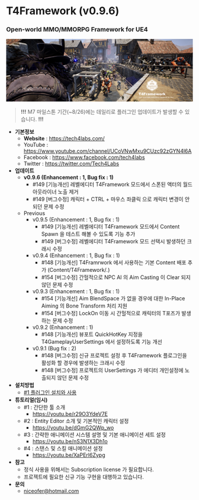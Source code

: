 # T4Framework (v0.9.6)
### Open-world MMO/MMORPG Framework for UE4

![Epic_MegaGrants_Recipient](./T4Framework_Title.png)

> **!!!** M7 마일스톤 기간(~8/26)에는 데일리로 플러그인 업데이트가 발생할 수 있습니다. **!!!**

- **기본정보**
  - **Website** : <https://tech4labs.com/>
  - YouTube : <https://www.youtube.com/channel/UCoVNwMxu9CUzc92zGYN4l6A>
  - Facebook : <https://www.facebook.com/tech4labs>
  - Twitter : <https://twitter.com/Tech4Labs>
- **업데이트**
  - **v0.9.6 (Enhancement : 1, Bug fix : 1)**
    - #149 [기능개선] 레벨에디터 T4Framework 모드에서 스폰된 액터의 월드 아웃라이너 노출 제거
    - #149 [버그수정] 캐릭터 + CTRL + 마우스 좌클릭 으로 캐릭터 변경이 안되던 문제 수정
  - Previous
    - v0.9.5 (Enhancement : 1, Bug fix : 1)
      - #149 [기능개선] 레벨에디터 T4Framework 모드에서 Content Spawn 을 테스트 해볼 수 있도록 기능 추가
      - #149 [버그수정] 레벨에디터 T4Framework 모드 선택시 발생하던 크래시 수정
    - v0.9.4 (Enhancement : 1, Bug fix : 1)
      - #148 [기능개선] T4Framrwork 에서 사용하는 기본 Content 배포 추가 (Content/T4Framework/*.*)
      - #154 [버그수정] 간헐적으로 NPC AI 의 Aim Casting 이 Clear 되지 않던 문제 수정
    - v0.9.3 (Enhancement : 1, Bug fix : 1)
      - #154 [기능개선] Aim BlendSpace 가 없을 경우에 대한 In-Place Aiming 의 Bone Transform 처리 지원
      - #154 [버그수정] LockOn 이동 시 간헐적으로 캐릭터의 T포즈가 발생하는 문제 수정
    - v0.9.2 (Enhancement : 1)
      - #148 [기능개선] 뷰포트 QuickHotKey 지정을 T4GameplayUserSettings 에서 설정하도록 기능 개선
    - v0.9.1 (Bug fix : 2)
      - #148 [버그수정] 신규 프로젝트 설정 후 T4Framework 플로그인을 활성화 할 경우에 발생하는 크래시 수정
      - #148 [버그수정] 프로젝트의 UserSettings 가 에디터 개인설정에 노출되지 않던 문제 수정
- **설치방법**
  - [#1 플러그인 설치와 사용](./Documentation/플러그인%20설치.md)
- **튜토리얼(임시)**
  - #1 : 간단한 툴 소개
    - https://youtu.be/r29O3YdeV7E
  - #2 : Entity Editor 소개 및 기본적인 캐릭터 설정
    - https://youtu.be/dGmG2QWp_wo
  - #3 : 간략한 애니메이션 시스템 설명 및 기본 애니메이션 세트 설정
    - https://youtu.be/nS3N1X3Dh1o
  - #4 : 스탠스 및 스킬 애니메이션 설정 
    - https://youtu.be/XaPErl6Zypg
- **참고**
  - 정식 사용을 위해서는 Subscription license 가 필요합니다.
  - 프로젝트에 필요한 신규 기능 구현을 대행하고 있습니다.
- **문의**
  - <niceofer@hotmail.com>
